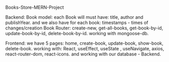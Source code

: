 Books-Store-MERN-Project

Backend: 
Book model: each Book will must have: title, author and publishYear. and we also have for each book: timestamps - times of changes/creation
Book Router: create-new, get-all-books, get-book-by-id, update-book-by-id, delete-book-by-id.
working with mongoose-db.


Frontend:
we have 5 pages: home, create-book, update-book, show-book, delete-book.
working with: React, useEffect, useState , useNavigate, axios, react-router-dom, react-icons.
and working with our database - Backend.

